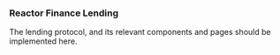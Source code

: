 ### Reactor Finance Lending


The lending protocol, and its relevant components and pages should be implemented here.